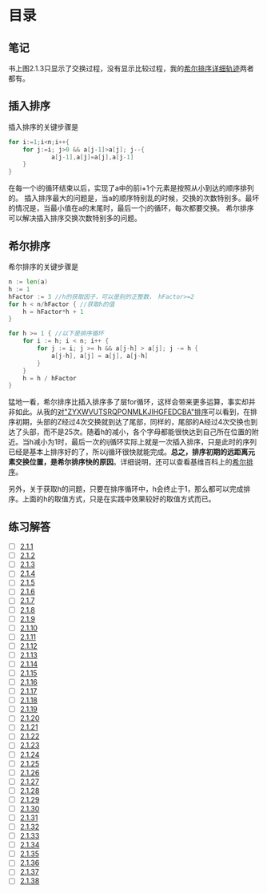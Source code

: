# 目录

## 笔记
书上图2.1.3只显示了交换过程，没有显示比较过程，我的[希尔排序详细轨迹](./ShellSortExample/main.go)两者都有。

## 插入排序
插入排序的关键步骤是
```go
for i:=1;i<n;i++{
    for j:=i; j>0 && a[j-1]>a[j]; j--{
            a[j-1],a[j]=a[j],a[j-1]
    }
}
```
在每一个i的循环结束以后，实现了a中的前i+1个元素是按照从小到达的顺序排列的。
插入排序最大的问题是，当a的顺序特别乱的时候，交换的次数特别多。最坏的情况是，当最小值在a的末尾时，最后一个j的循环，每次都要交换。
希尔排序可以解决插入排序交换次数特别多的问题。

## 希尔排序
希尔排序的关键步骤是
```go
n := len(a)
h := 1
hFactor := 3 //h的获取因子，可以是别的正整数， hFactor>=2
for h < n/hFactor { //获取h的值
	h = hFactor*h + 1
}

for h >= 1 { //以下是排序循环
	for i := h; i < n; i++ {
		for j := i; j >= h && a[j-h] > a[j]; j -= h {
			a[j-h], a[j] = a[j], a[j-h]
		}
	}
	h = h / hFactor
}
```

猛地一看，希尔排序比插入排序多了层for循环，这样会带来更多运算，事实却并非如此。从我的[对"ZYXWVUTSRQPONMLKJIHGFEDCBA"排序](./ShellSortExample-Z2A/main.go)可以看到，在排序初期，头部的Z经过4次交换就到达了尾部，同样的，尾部的A经过4次交换也到达了头部，而不是25次。随着h的减小，各个字母都能很快达到自己所在位置的附近。当h减小为1时，最后一次的ij循环实际上就是一次插入排序，只是此时的序列已经是基本上排序好的了，所以j循环很快就能完成。**总之，排序初期的远距离元素交换位置，是希尔排序快的原因**。详细说明，还可以查看基维百科上的[希尔排序](https://zh.wikipedia.org/wiki/%E5%B8%8C%E5%B0%94%E6%8E%92%E5%BA%8F)。


另外，关于获取h的问题，只要在排序循环中，h会终止于1，那么都可以完成排序。上面的h的取值方式，只是在实践中效果较好的取值方式而已。


## 练习解答
* [ ] [2.1.1](./2.1.1/main.go)
* [ ] [2.1.2](./2.1.2/main.go)
* [ ] [2.1.3](./2.1.3/main.go)
* [ ] [2.1.4](./2.1.4/main.go)
* [ ] [2.1.5](./2.1.5/main.go)
* [ ] [2.1.6](./2.1.6/main.go)
* [ ] [2.1.7](./2.1.7/main.go)
* [ ] [2.1.8](./2.1.8/main.go)
* [ ] [2.1.9](./2.1.9/main.go)
* [ ] [2.1.10](./2.1.10/main.go)
* [ ] [2.1.11](./2.1.11/main.go)
* [ ] [2.1.12](./2.1.12/main.go)
* [ ] [2.1.13](./2.1.13/main.go)
* [ ] [2.1.14](./2.1.14/main.go)
* [ ] [2.1.15](./2.1.15/main.go)
* [ ] [2.1.16](./2.1.16/main.go)
* [ ] [2.1.17](./2.1.17/main.go)
* [ ] [2.1.18](./2.1.18/main.go)
* [ ] [2.1.19](./2.1.19/main.go)
* [ ] [2.1.20](./2.1.20/main.go)
* [ ] [2.1.21](./2.1.21/main.go)
* [ ] [2.1.22](./2.1.22/main.go)
* [ ] [2.1.23](./2.1.23/main.go)
* [ ] [2.1.24](./2.1.24/main.go)
* [ ] [2.1.25](./2.1.25/main.go)
* [ ] [2.1.26](./2.1.26/main.go)
* [ ] [2.1.27](./2.1.27/main.go)
* [ ] [2.1.28](./2.1.28/main.go)
* [ ] [2.1.29](./2.1.29/main.go)
* [ ] [2.1.30](./2.1.30/main.go)
* [ ] [2.1.31](./2.1.31/main.go)
* [ ] [2.1.32](./2.1.32/main.go)
* [ ] [2.1.33](./2.1.33/main.go)
* [ ] [2.1.34](./2.1.34/main.go)
* [ ] [2.1.35](./2.1.35/main.go)
* [ ] [2.1.36](./2.1.36/main.go)
* [ ] [2.1.37](./2.1.37/main.go)
* [ ] [2.1.38](./2.1.38/main.go)
